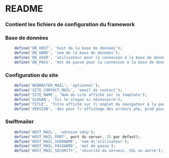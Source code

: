 # README #

### Contient les fichiers de configuration du framework ###

### Base de données ###
```PHP
    define('DB_HOST', 'host de la base de données');
    define('DB_NAME', 'nom de la base de données');
    define('DB_USER', 'utilisateur pour la connexion à la base de données');
    define('DB_PASS', 'mot de passe pour la connexion à la base de données');
```

### Configuration du site ###
```PHP
    define('WEBMASTER_MAIL', 'optionnel');
    define('SITE_CONTACT_MAIL', 'email de contact');
    define('SITE_NAME', 'Nom du site affiché sur le template');
    define('SLOGAN', 'Ici le slogan si nécessaire');
    define('TITLE', 'Titre affiché sur l\'onglet du navigateur à la page d\'accueil');
    define('VERSION', 'dev pour l\'affichage des erreurs php, prod pour la production et tout autre valeur requise dans le code');
```

### Swiftmailer ###
```PHP
    define('HOST_MAIL', 'adresse smtp');
    define('HOST_MAIL_PORT', port du server, 25 par defaut);
    define('HOST_MAIL_USERNAME', 'nom d\'utilisateur');
    define('HOST_MAIL_PASSWORD', 'mot de passe');
    define('HOST_MAIL_SECURITY', 'sécurité du serveur, SSL ou autre');
```